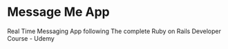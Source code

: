 # Message Me App

Real Time Messaging App following The complete Ruby on Rails Developer Course - Udemy 


